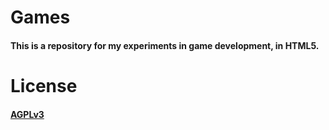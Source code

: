 # Games

#### This is a repository for my experiments in game development, in HTML5.

# License
#### [AGPLv3](http://www.gnu.org/licenses/agpl-3.0.html)
